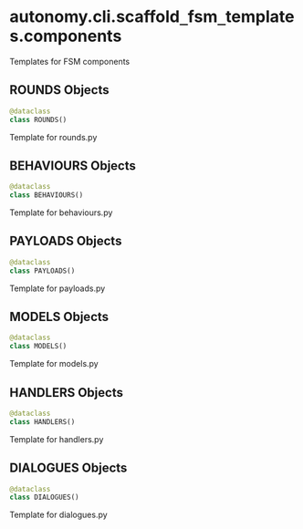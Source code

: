 <a id="autonomy.cli.scaffold_fsm_templates.components"></a>

# autonomy.cli.scaffold`_`fsm`_`templates.components

Templates for FSM components

<a id="autonomy.cli.scaffold_fsm_templates.components.ROUNDS"></a>

## ROUNDS Objects

```python
@dataclass
class ROUNDS()
```

Template for rounds.py

<a id="autonomy.cli.scaffold_fsm_templates.components.BEHAVIOURS"></a>

## BEHAVIOURS Objects

```python
@dataclass
class BEHAVIOURS()
```

Template for behaviours.py

<a id="autonomy.cli.scaffold_fsm_templates.components.PAYLOADS"></a>

## PAYLOADS Objects

```python
@dataclass
class PAYLOADS()
```

Template for payloads.py

<a id="autonomy.cli.scaffold_fsm_templates.components.MODELS"></a>

## MODELS Objects

```python
@dataclass
class MODELS()
```

Template for models.py

<a id="autonomy.cli.scaffold_fsm_templates.components.HANDLERS"></a>

## HANDLERS Objects

```python
@dataclass
class HANDLERS()
```

Template for handlers.py

<a id="autonomy.cli.scaffold_fsm_templates.components.DIALOGUES"></a>

## DIALOGUES Objects

```python
@dataclass
class DIALOGUES()
```

Template for dialogues.py

